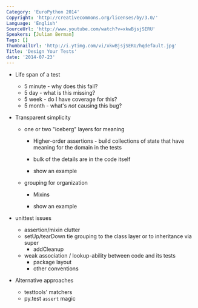 ```yaml
---
Category: 'EuroPython 2014'
Copyright: 'http://creativecommons.org/licenses/by/3.0/'
Language: 'English'
SourceUrl: 'http://www.youtube.com/watch?v=xkwBjsjSERU'
Speakers: [Julian Berman]
Tags: []
ThumbnailUrl: 'http://i.ytimg.com/vi/xkwBjsjSERU/hqdefault.jpg'
Title: 'Design Your Tests'
date: '2014-07-23'
---
```

* Life span of a test
    * 5 minute - why does this fail?
    * 5 day - what is this missing?
    * 5 week - do I have coverage for this?
    * 5 month - what's *not* causing this bug?

* Transparent simplicity
    * one or two "iceberg" layers for meaning
        * Higher-order assertions - build collections of state that have meaning for the domain in the tests
        * bulk of the details are in the code itself

        * show an example

    * grouping for organization
        * Mixins

        * show an example

* unittest issues
    * assertion/mixin clutter
    * setUp/tearDown tie grouping to the class layer or to inheritance via super
        * addCleanup
    * weak association / lookup-ability between code and its tests
        * package layout
        * other conventions

* Alternative approaches
    * testtools' matchers
    * py.test `assert` magic

